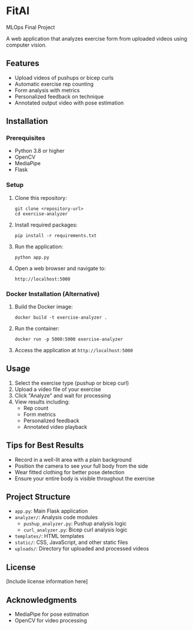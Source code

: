 # FitAI
MLOps Final Project

A web application that analyzes exercise form from uploaded videos using computer vision.

## Features

- Upload videos of pushups or bicep curls
- Automatic exercise rep counting
- Form analysis with metrics
- Personalized feedback on technique
- Annotated output video with pose estimation

## Installation

### Prerequisites

- Python 3.8 or higher
- OpenCV
- MediaPipe
- Flask

### Setup

1. Clone this repository:
   ```
   git clone <repository-url>
   cd exercise-analyzer
   ```

2. Install required packages:
   ```
   pip install -r requirements.txt
   ```

3. Run the application:
   ```
   python app.py
   ```

4. Open a web browser and navigate to:
   ```
   http://localhost:5000
   ```

### Docker Installation (Alternative)

1. Build the Docker image:
   ```
   docker build -t exercise-analyzer .
   ```

2. Run the container:
   ```
   docker run -p 5000:5000 exercise-analyzer
   ```

3. Access the application at `http://localhost:5000`

## Usage

1. Select the exercise type (pushup or bicep curl)
2. Upload a video file of your exercise
3. Click "Analyze" and wait for processing
4. View results including:
   - Rep count
   - Form metrics
   - Personalized feedback
   - Annotated video playback

## Tips for Best Results

- Record in a well-lit area with a plain background
- Position the camera to see your full body from the side
- Wear fitted clothing for better pose detection
- Ensure your entire body is visible throughout the exercise

## Project Structure

- `app.py`: Main Flask application
- `analyzer/`: Analysis code modules
  - `pushup_analyzer.py`: Pushup analysis logic
  - `curl_analyzer.py`: Bicep curl analysis logic
- `templates/`: HTML templates
- `static/`: CSS, JavaScript, and other static files
- `uploads/`: Directory for uploaded and processed videos

## License

[Include license information here]

## Acknowledgments

- MediaPipe for pose estimation
- OpenCV for video processing